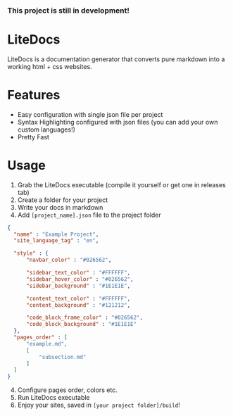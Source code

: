 ### This project is still in development!
# LiteDocs

LiteDocs is a documentation generator that converts pure markdown into a working html + css websites.  

# Features
- Easy configuration with single json file per project
- Syntax Highlighting configured with json files (you can add your own custom languages!)
- Pretty Fast

# Usage
1. Grab the LiteDocs executable (compile it yourself or get one in releases tab)
2. Create a folder for your project
3. Write your docs in markdown
4. Add ``[project_name].json`` file to the project folder
  ```json
{
    "name" : "Example Project",
    "site_language_tag" : "en",

    "style" : {
        "navbar_color" : "#026562",

        "sidebar_text_color" : "#FFFFFF",
        "sidebar_hover_color" : "#026562",
        "sidebar_background" : "#1E1E1E",

        "content_text_color" : "#FFFFFF",
        "content_background" : "#121212",

        "code_block_frame_color" : "#026562",
        "code_block_background" : "#1E1E1E"
    },
    "pages_order" : [
        "example.md",
        [
            "subsection.md"
        ]
    ]
}
```
4. Configure pages order, colors etc.
5. Run LiteDocs executable
6. Enjoy your sites, saved in ``[your project folder]/build``!
